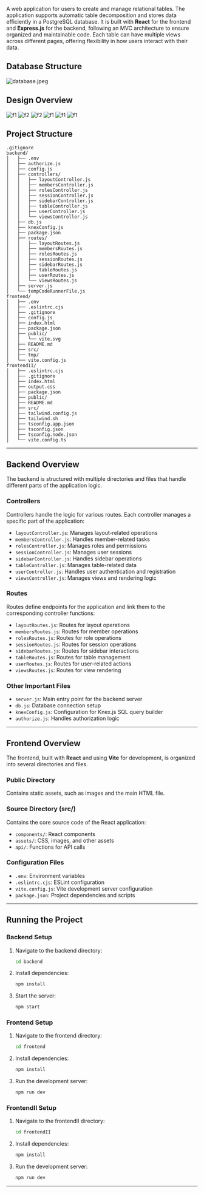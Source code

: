 A web application for users to create and manage relational tables. The application supports automatic table decomposition and stores data efficiently in a PostgreSQL database. It is built with **React** for the frontend and **Express.js** for the backend, following an MVC architecture to ensure organized and maintainable code. Each table can have multiple views across different pages, offering flexibility in how users interact with their data.

## **Database Structure**
![database.jpeg](img/database.jpeg)

## **Design Overview**
![f1](img/f1.jpeg)
![f2](img/f2.jpeg)
![f2](img/f3.jpeg)
![f1](img/f4.jpeg)
![f1](img/f5.jpeg)
![f1](img/f6.jpeg)

## **Project Structure**

```
.gitignore
backend/
│   ├── .env
│   ├── authorize.js
│   ├── config.js
│   ├── controllers/
│   │   ├── layoutController.js
│   │   ├── membersController.js
│   │   ├── rolesController.js
│   │   ├── sessionController.js
│   │   ├── sidebarController.js
│   │   ├── tableController.js
│   │   ├── userController.js
│   │   └── viewsController.js
│   ├── db.js
│   ├── knexConfig.js
│   ├── package.json
│   ├── routes/
│   │   ├── layoutRoutes.js
│   │   ├── membersRoutes.js
│   │   ├── rolesRoutes.js
│   │   ├── sessionRoutes.js
│   │   ├── sidebarRoutes.js
│   │   ├── tableRoutes.js
│   │   ├── userRoutes.js
│   │   └── viewsRoutes.js
│   ├── server.js
│   └── tempCodeRunnerFile.js
frontend/
│   ├── .env
│   ├── .eslintrc.cjs
│   ├── .gitignore
│   ├── config.js
│   ├── index.html
│   ├── package.json
│   ├── public/
│   │   └── vite.svg
│   ├── README.md
│   ├── src/
│   ├── tmp/
│   └── vite.config.js
frontendII/
│   ├── .eslintrc.cjs
│   ├── .gitignore
│   ├── index.html
│   ├── output.css
│   ├── package.json
│   ├── public/
│   ├── README.md
│   ├── src/
│   ├── tailwind.config.js
│   ├── tailwind.sh
│   ├── tsconfig.app.json
│   ├── tsconfig.json
│   ├── tsconfig.node.json
│   └── vite.config.ts
```

---

## **Backend Overview**

The backend is structured with multiple directories and files that handle different parts of the application logic.

### **Controllers**  
Controllers handle the logic for various routes. Each controller manages a specific part of the application:

- `layoutController.js`: Manages layout-related operations  
- `membersController.js`: Handles member-related tasks  
- `rolesController.js`: Manages roles and permissions  
- `sessionController.js`: Manages user sessions  
- `sidebarController.js`: Handles sidebar operations  
- `tableController.js`: Manages table-related data  
- `userController.js`: Handles user authentication and registration  
- `viewsController.js`: Manages views and rendering logic  

### **Routes**  
Routes define endpoints for the application and link them to the corresponding controller functions:

- `layoutRoutes.js`: Routes for layout operations  
- `membersRoutes.js`: Routes for member operations  
- `rolesRoutes.js`: Routes for role operations  
- `sessionRoutes.js`: Routes for session operations  
- `sidebarRoutes.js`: Routes for sidebar interactions  
- `tableRoutes.js`: Routes for table management  
- `userRoutes.js`: Routes for user-related actions  
- `viewsRoutes.js`: Routes for view rendering  

### **Other Important Files**  

- `server.js`: Main entry point for the backend server  
- `db.js`: Database connection setup  
- `knexConfig.js`: Configuration for Knex.js SQL query builder  
- `authorize.js`: Handles authorization logic  

---

## **Frontend Overview**

The frontend, built with **React** and using **Vite** for development, is organized into several directories and files.

### **Public Directory**  
Contains static assets, such as images and the main HTML file.  

### **Source Directory (src/)**  
Contains the core source code of the React application:

- `components/`: React components  
- `assets/`: CSS, images, and other assets  
- `api/`: Functions for API calls  

### **Configuration Files**  

- `.env`: Environment variables  
- `.eslintrc.cjs`: ESLint configuration  
- `vite.config.js`: Vite development server configuration  
- `package.json`: Project dependencies and scripts  

---

## **Running the Project**

### **Backend Setup**

1. Navigate to the backend directory:
   ```bash
   cd backend
   ```
2. Install dependencies:
   ```bash
   npm install
   ```
3. Start the server:
   ```bash
   npm start
   ```

### **Frontend Setup**

1. Navigate to the frontend directory:
   ```bash
   cd frontend
   ```
2. Install dependencies:
   ```bash
   npm install
   ```
3. Run the development server:
   ```bash
   npm run dev
   ```

### **FrontendII Setup**

1. Navigate to the frontendII directory:
   ```bash
   cd frontendII
   ```
2. Install dependencies:
   ```bash
   npm install
   ```
3. Run the development server:
   ```bash
   npm run dev
   ```

---

